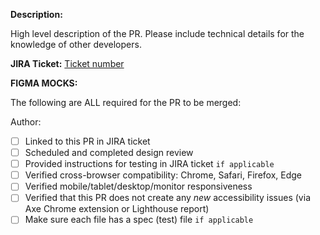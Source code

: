 **Description:**

High level description of the PR.  Please include technical details for the knowledge of other developers.

**JIRA Ticket:**
[Ticket number](link)

**FIGMA MOCKS:**


The following are ALL required for the PR to be merged:

Author:
- [ ] Linked to this PR in JIRA ticket
- [ ] Scheduled and completed design review 
- [ ] Provided instructions for testing in JIRA ticket `if applicable`
- [ ] Verified cross-browser compatibility: Chrome, Safari, Firefox, Edge
- [ ] Verified mobile/tablet/desktop/monitor responsiveness
- [ ] Verified that this PR does not create any *new* accessibility issues (via Axe Chrome extension or Lighthouse report)
- [ ] Make sure each file has a spec (test) file `if applicable` 
